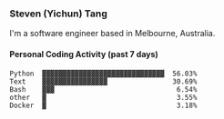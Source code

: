 ### Steven (Yichun) Tang

I'm a software engineer based in Melbourne, Australia.

#### Personal Coding Activity (past 7 days)
```
Python  ▓▓▓▓▓▓▓▓▓▓▓▓▓▓▓▓▓▓▓▓▓▓▓▓▓▓▓▓▓▓  56.03%
Text    ▓▓▓▓▓▓▓▓▓▓▓▓▓▓▓▓                30.69%
Bash    ▓▓▓                              6.54%
other   ▓                                3.55%
Docker  ▓                                3.18%
```
